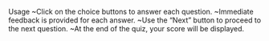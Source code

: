 Usage
~Click on the choice buttons to answer each question.
~Immediate feedback is provided for each answer.
~Use the “Next” button to proceed to the next question.
~At the end of the quiz, your score will be displayed.
